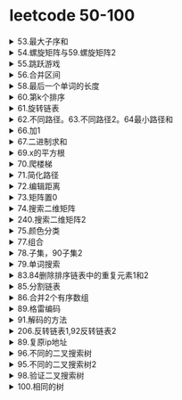 # leetcode 50-100

<details>
    <summary>53.最大子序和</summary>

题目：给定一个整数数组 nums ，找到一个具有最大和的连续子数组（子数组最少包含一个元素），返回其最大和。
解法：一动态规划，dp[i]表示以索引i结尾的子数组的最大和，因必须连续，所以dp[i]要么为dp[i-1]+nums[i],要么等于nums[i]自身。状态转移方程dp[i]=max(dp[i-1]+nums[i],nums[i]).可以时间n，空间1

二贪心，实则与方法一区别不大，下面代码中原地操作，遍历过程中如果上一个数大于0变相加。取数组最大值即可，越等于将nums数组当作dp数组。此法已经非常妙了

```python
class Solution:  # 方法二
    def maxSubArray(self, nums: List[int]) -> int:
        for i in range(1, len(nums)):
            if nums[i-1] > 0:
                nums[i] += nums[i-1]
        return max(nums)
class Solution:  # 方法三
    def maxSubArray(self, nums: List[int]) -> int:
        def help(l,r):
            if l==r:
                return (nums[l],nums[l],nums[l],nums[l])
            else:
                m = (l+r)>>1
                left = help(l,m)
                right = help(m+1,r)
                lsum = max(left[0],left[-1]+right[0])
                rsum = max(right[1],left[1]+right[-1])
                mxun = max(left[2],right[2],left[1]+right[0])
                isum = left[-1]+right[-1]
                return (lsum,rsum,mxun,isum)      
        res=help(0,len(nums)-1)
        return res[2]
```
三分治法，实现复杂，生成线段树后可以logn的时间实现数组任意长度内的最大子序和求解
</details>
<details>
    <summary>54.螺旋矩阵与59.螺旋矩阵2</summary>

题目：54给定一个包含 m x n 个元素的矩阵（m 行, n 列），按照顺时针螺旋顺序，返回矩阵中的所有元素。
解法：1分层剥离，根据顺时针遍历索引的规律。2每次排除第一层，然后逆时针旋转90度。重复。

```python
class Solution:  # 方法1
    def spiralOrder(self, matrix: List[List[int]]) -> List[int]:
        if not matrix or not matrix[0]:
            return list()
        
        rows, columns = len(matrix), len(matrix[0])
        order = list()
        left, right, top, bottom = 0, columns - 1, 0, rows - 1
        while left <= right and top <= bottom:
            for column in range(left, right + 1):
                order.append(matrix[top][column])
            for row in range(top + 1, bottom + 1):
                order.append(matrix[row][right])
            if left < right and top < bottom:
                for column in range(right - 1, left, -1):
                    order.append(matrix[bottom][column])
                for row in range(bottom, top, -1):
                    order.append(matrix[row][left])
            left, right, top, bottom = left + 1, right - 1, top + 1, bottom - 1
        return order
class Solution:  # 方法二
    def spiralOrder(self, matrix: List[List[int]]) -> List[int]:
        return matrix and [*matrix.pop(0)] + self.spiralOrder([*zip(*matrix)][::-1])
```
题目：59给定一个正整数 n，生成一个包含 1 到 n^2 所有元素，且元素按顺时针顺序螺旋排列的正方形矩阵。
解法：1直接顺时针生成，2从一个数开始，每次顺时针旋转90°，然后生成一行，长度为已生成矩阵的行数，补在第一行。
```python
class Solution:
    def generateMatrix(self, n: int) -> [[int]]:
        l, r, t, b = 0, n - 1, 0, n - 1
        mat = [[0 for _ in range(n)] for _ in range(n)]
        num, tar = 1, n * n
        while num <= tar:
            for i in range(l, r + 1): # left to right
                mat[t][i] = num
                num += 1
            t += 1
            for i in range(t, b + 1): # top to bottom
                mat[i][r] = num
                num += 1
            r -= 1
            for i in range(r, l - 1, -1): # right to left
                mat[b][i] = num
                num += 1
            b -= 1
            for i in range(b, t - 1, -1): # bottom to top
                mat[i][l] = num
                num += 1
            l += 1
        return mat
class Solution:    # 方法二
    def generateMatrix(self, n: int) -> List[List[int]]:
        A, lo = [[n*n]], n*n
        while lo > 1:
            lo, hi = lo - len(A), lo
            A = [list(range(lo, hi))] + list(zip(*A[::-1]))
        return A
```
</details>

<details>
    <summary>55.跳跃游戏</summary>
题目：给定一个非负整数数组，你最初位于数组的第一个位置。数组中的每个元素代表你在该位置可以跳跃的最大长度。判断你是否能够到达最后一个位置。
解：方法1，从前面开始跳。设置ma为最大可达到索引位置。遍历数组，每次更新最远位置，如果出现索引i大于ma，返回False。

```python
class Solution:
    def canJump(self, nums: List[int]) -> bool:
        n=len(nums)
        ma = 0
        for i in range(n):
            if i>ma:
                return False
            ma=max(nums[i]+i,ma)
        return True         
```
方法2，从后往前跳。设置目标值target初始为末尾，向前遍历时，如果i + nums[i]>=target，说明当前索引i可以到达目标，更新目标位置为新的target，最后判断target==0。等于说明能从0索引到底最后。

```python
class Solution:
    def canJump(self, nums: List[int]) -> bool:
        target = len(nums) - 1
        for i in range(len(nums) - 1, -1, -1):
            if i + nums[i] >= target:
                target = i
        return target == 0                     
```
</details>
<details>
    <summary>56.合并区间</summary>

题目：给出一个区间的集合，请合并所有重叠的区间。
解：主要是需要排序，排序后前一段的终点大于后一段的起点贼合并。

```python
class Solution:
    def merge(self, intervals: List[List[int]]) -> List[List[int]]:
        if not intervals:
            return []
        intervals.sort()
        pre = intervals[0]
        res =[]
        for s in intervals:
            if pre[1]>=s[0]:
                pre[1]=max(s[1],pre[1])
            else:
                res.append(pre)
                pre = s
        res.append(pre)
        return res                     
```
</details>
<details>
    <summary>58.最后一个单词的长度</summary>

题目：给定一个仅包含大小写字母和空格 ' ' 的字符串 s，返回其最后一个单词的长度。如果字符串从左向右滚动显示，那么最后一个单词就是最后出现的单词。。
解：无。
```python
class Solution:
    def lengthOfLastWord(self, s: str) -> int:
        result = 0
        for word in s[::-1]:
            if word.isalpha():
                result += 1
            elif result != 0:
                return result
        return result                   
```
</details>

<details>
    <summary>60.第k个排序</summary>

题目：给出集合 [1,2,3,…,n]，其所有元素共有 n! 种排列。返回第k大小的排列。
解：固定排列第一位，剩下n-1个数，有（n-1）！种排列，得出数学规律。

```python
class Solution:
    def getPermutation(self, n: int, k: int) -> str:
        nums=list(range(1,1+n))
        res=''
        base = math.factorial(n)
        while nums:
            base=base//n
            index=(k-1)//base  # 注意要k-1，因为是第k。
            res+=str(nums.pop(index))
            k=k%base
            n-=1
        return res                
```
</details>
<details>
    <summary>61.旋转链表</summary>

题目：给定一个链表，旋转链表，将链表每个节点向右移动 k 个位置，其中 k 是非负数。
解：计算链表长度，然后将首尾相接，向前移动 k%lengthe断开。

```python
class Solution:
    def rotateRight(self, head: ListNode, k: int) -> ListNode:
        if not head or k==0:
            return head
        count = 1
        p = head
        while p.next:
            count+=1
            p=p.next
        p.next=head
        k=count-k%count
        while k:
            p=p.next
            k-=1
        res=p.next
        p.next=None
        return res                        
```
</details>
<details>
    <summary>62.不同路径。63.不同路径2。64最小路径和</summary>
题目：62,一个机器人位于一个 m x n 网格的左上角 。机器人每次只能向下或者向右移动一步。机器人试图达到网格的右下角。问总共有多少条不同的路径？。
解：方法一，经典动态规划，状态转移方程
$$
dp[i][j] = dp[i-1][j]+dp[i][j-1]
$$
。时间空间复杂度：O(N^2)
方法一可以优化到空间复杂度On。
方法二，求数学组合， return int(comb(m+n-2,n-1))，向下走m-1步，向右走n-1步。求个组合

```python
class Solution:
    def uniquePaths(self, m: int, n: int) -> int:
        f = [[1]*n for _ in range(m)]
        for i in range(1, m):
            for j in range(1, n):
                f[i][j] = f[i-1][j] + f[i][j-1]
        return f[m-1][n-1]
class Solution:  # 动态规划优化
    def uniquePaths(self, m: int, n: int) -> int:
        dp = [1]*n  # 第一行全为1，只有一种方式
        for i in range(1, m):
            for j in range(1, n):
                dp[j] = dp[j] + dp[j-1]
        return dp[-1]  
```
题目：63，网格中存在障碍物，输入为矩阵，网格中的障碍物和空位置分别用 1 和 0 来表示。
解法：多一次判断，如果遇到障碍，将到达该位置的方式置为0.此时存在不能达到的位置了，因此不能再初始化为1了，仅仅将入口出初始化为1.既dp[0]=1.
```python
class Solution:
    def uniquePathsWithObstacles(self, obstacleGrid: List[List[int]]) -> int:
        n,m = len(obstacleGrid[0]), len(obstacleGrid)
        dp = [1] + [0]*n  # 多一位置0，用于j索引等于0时，j-1为-1的问题
        for i in range(m):
            for j in range(n):
                dp[j] = 0 if obstacleGrid[i][j] else dp[j]+dp[j-1]
        return dp[-2]  
```
题目：64，给定一个包含非负整数的 m x n 网格，请找出一条从左上角到右下角的路径，使得路径上的数字总和为最小。。
解法：与62类似，动态规划，状态转移方程改变一下：
$$
dp[i][j] = (dp[i-1][j],dp[i][j-1])+grid[i][j]
$$
.既到达一个位置得最小距离等于他上面的位置与左边位置中选一个较小的路径，再加上自身。特殊考虑第一行和第一列即可。

```python
class Solution:
    def minPathSum(self, grid: List[List[int]]) -> int:
        n=len(grid[0])
        m=len(grid)
        dp = [0]*n
        for i in range(m):
            for j in range(n):  
                if (i and j):
                    dp[j]=min(dp[j]+grid[i][j],grid[i][j]+dp[j-1])
                elif j==0:
                    dp[j]+=grid[i][j]
                else:
                    dp[j]=dp[j-1]+grid[i][j]
        return dp[-1]                
```
</details>
<details>
    <summary>66.加1</summary>
题目：给定一个由整数组成的非空数组所表示的非负整数，在该数的基础上加一。
最高位数字存放在数组的首位， 数组中每个元素只存储单个数字。
你可以假设除了整数 0 之外，这个整数不会以零开头。

解：无。
```python
class Solution:
    def plusOne(self, digits: List[int]) -> List[int]:
        n=len(digits)-1
        while digits[n]==9:
            digits[n]=0
            n-=1
            if n<0:
                return [1]+digits
        digits[n]+=1
        return digits                  
```
</details>
<details>
    <summary>67.二进制求和</summary>

题目：给你两个二进制字符串，返回它们的和（用二进制表示）。
输入为 非空 字符串且只包含数字 1 和 0。。

解：1遍历字符串，从个位开始相加，考虑进位。2内置函数直接return '{:b}'.format(int(a, 2) + int(b, 2))。3，算是题外解。利用位运算，不用加减乘除。如何实现真正的二进制加法。
```python
class Solution:
    def addBinary(self, a, b) -> str:
        x, y = int(a, 2), int(b, 2)
        while y:
            answer = x ^ y  # 第一步不考虑进位情况下两数相加的结果
            carry = (x & y) << 1  # 需要进位的地方，左移一位正好等于进位
            x, y = answer, carry  # 重复，第一步的结果加上进位的值
        return bin(x)[2:]       
```
</details>
<details>
    <summary>69.x的平方根</summary>

题目：实现 int sqrt(int x) 函数。
计算并返回 x 的平方根，其中 x 是非负整数。
由于返回类型是整数，结果只保留整数的部分，小数部分将被舍去。

解：1，二分法，下届设为0，上届x本身，比较mid*mid与x
	2，[牛顿迭代法](https://baike.baidu.com/item/%E7%89%9B%E9%A1%BF%E8%BF%AD%E4%BB%A3%E6%B3%95)。将题目变成求y=r*r-x，求y=0时的r值。迭代  new r = r-y(r)/y'(r) 
```python
class Solution:
    def mySqrt(self, x: int) -> int:
        r = x
        while r*r > x:
            r = (r + x//r)//2
        return r      
```
</details>
<details>
    <summary>70.爬楼梯</summary>

假设你正在爬楼梯。需要 n 阶你才能到达楼顶。
每次你可以爬 1 或 2 个台阶。你有多少种不同的方法可以爬到楼顶呢？
解：经典斐波那契数列，不会真的有人用递归去做吧
```python
class Solution:
    def climbStairs(self, n: int) -> int:
        if n < 3:
            return n
        a, b = 1, 1
        for i in range(2, n + 1):
            a, b = b, a + b
        return b  
```
</details>
<details>
    <summary>71.简化路径</summary>

以 Unix 风格给出一个文件的绝对路径，你需要简化它。或者换句话说，将其转换为规范路径。
一个.表示当前本身，两个点..表示目录切换到上一级。
解：这题/符号只分割，不表示任何含义 ，且多个/当一个，另外多个.没有含义。用栈保存路径即可
遇到..就出栈。需先按/分割原来的字符串。
```python
class Solution:
    def simplifyPath(self, path: str) -> str:
        stack = []
        for p in path.split("/"):
            if p == "..":
                if stack:
                    stack.pop()
            elif p and p != '.':
                stack.append(p)
        return '/' + '/'.join(stack)
```
</details>
<details>
<summary>72.编辑距离</summary>

题目：给两个单词 word1 和 word2，计算出将 word1 转换成 word2 所使用的最少操作数 。
解法：动态规划。首先是dp[i][j]表示的word1中前i个字符与word2中前j个字符的编辑距离。
```python
class Solution:
    def minDistance(self, word1: str, word2: str) -> int:
        r=len(word1)+1
        c = len(word2)+1
        dp = [[0]*c for _ in range(r)]
        for i in range(r):
            dp[i][0]=i
        for j in range(c):
            dp[0][j] = j
        for i in range(1,r):
            for j in range(1,c):
                if word1[i-1]==word2[j-1]:
                    dp[i][j]=dp[i-1][j-1]
                else:
                    dp[i][j]= 1+min(dp[i-1][j],dp[i][j-1],dp[i-1][j-1])

        return dp[-1][-1]
```
</details>
<details>
    <summary>73.矩阵置0</summary>

给定一个 m x n 的矩阵，如果一个元素为 0，则将其所在行和列的所有元素都设为 0。使用原地算法。
解：原地操作，需要标记哪些行列要置为0，不能遇到一个0，就直接将所在行列都置为0。

```python
class Solution:
    def setZeroes(self, matrix: List[List[int]]) -> None:
        """
        Do not return anything, modify matrix in-place instead.
        """
        # First row has zero?
        m, n, firstRowHasZero = len(matrix), len(matrix[0]), not all(matrix[0])
        # Use first row/column as marker, scan the matrix
        for i in range(1, m):
            for j in range(n):
                if matrix[i][j] == 0:
                    matrix[0][j] = matrix[i][0] = 0
        # Set the zeros
        for i in range(1, m):
            for j in range(n - 1, -1, -1):  # ！！！关键点，这里必须倒过来遍历
                if matrix[i][0] == 0 or matrix[0][j] == 0:
                    matrix[i][j] = 0
        # Set the zeros for the first row
        if firstRowHasZero:
            matrix[0] = [0] * n
```
</details>
<details>
    <summary>74.搜索二维矩阵</summary>

编写一个高效的算法来判断 m x n 矩阵中，是否存在一个目标值。该矩阵具有如下特性：
每行中的整数从左到右按升序排列。
每行的第一个整数大于前一行的最后一个整数。

解：由于矩阵存在的特殊性质，每行每列都是升序，且没有每行重叠。既可以先二分搜索确定所在行，然后再行内查找
```python
class Solution:
    def searchMatrix(self, matrix: List[List[int]], target: int) -> bool:
        return bool(matrix) and target in matrix[bisect.bisect(matrix, [target + 0.5]) - 1]
```
</details>
<details>
    <summary>240.搜索二维矩阵2</summary>

编写一个高效的算法来判断 m x n 矩阵中，是否存在一个目标值。该矩阵具有如下特性：
每行中的整数从左到右按升序排列。

解：同74题矩阵存在的特殊性质，每行每列都是升序，不同点存在是不同行重叠（一行的末尾可能大于下一行的头）。不能用74题解法。从每行每列升序的性质入手，关键在于从左下角或者右上角开始搜索，这样每次可以剪掉一行，或者一列
```python
class Solution:
    def searchMatrix(self, matrix, target):
        if not matrix or not matrix[0]:
            return False
        n=len(matrix[0])
        row = len(matrix)-1  # 从左下角，既最后一行第一个数开始
        col = 0
        while (row >= 0 and col < n):
            if matrix[row][col] > target:  # 该行中余下所有数均大于target，不再搜索此行
                row-=1
            elif matrix[row][col] < target:  # 该列中余下均小于target，不再搜此列
                col+=1
            else:
                return True
        return False
```
</details>

<details>
    <summary>75.颜色分类</summary>

给定一个包含红色、白色和蓝色，一共 n 个元素的数组，原地对它们进行排序，使得相同颜色的元素相邻，并按照红色、白色、蓝色顺序排列。

此题中，我们使用整数 0、 1 和 2 分别表示红色、白色和蓝色。

解：数组中只有3个数，将他们原地排序。
方法一，交换排序，遇到0往前扔，遇到2往后扔
```python
class Solution:
    def sortColors(self, nums: List[int]) -> None:
        """
        Do not return anything, modify nums in-place instead.
        """
        n= len(nums)-1
        i=0  # 计数1和0
        j=0  # 记数0
        while i<=n:
            if nums[i]==0:
                nums[i],nums[j]=nums[j],nums[i]
                i+=1
                j+=1
            elif nums[i]==1:
                i+=1
            else:
                nums[i],nums[n]=nums[n],nums[i]
                n-=1                
```
方法二，类似法一，先直接用2覆盖，再分别对1和0计数更新
```python
class Solution:
    def sortColors(self, nums):
        i = j = 0
        for k in range(len(nums)):
            v = nums[k]
            nums[k] = 2
            if v < 2:
                nums[j] = 1
                j += 1
            if v == 0:
                nums[i] = 0
                i += 1                        
```
</details>
<details>
    <summary>77.组合</summary>

给定两个整数 n 和 k，返回 1 ... n 中所有可能的 k 个数的组合。

解：回溯，递归，循环，多解法
```python
class Solution:
    def combine_01(self, n: int, k: int) -> List[List[int]]:
        if k==0:
            return []
        if k==n:return [list(range(1,n+1))]
        res,tmp = [],[]
        def backtrack(begin):#递归参数表示数组中遍历数的起点
            if len(tmp)==k:
                res.append(tmp[:])
                return 
            #把n剪枝到: n-(k-len(tmp))+1,起点为它之后的数不用再遍历
            #当前已经收集了len(tmp)个数，还需收集k-len(tmp)个数
            #又搜索起点的上界 + 还需收集元素的个数-1 = n
            for i in range(begin,n-(k-len(tmp))+2):
                tmp.append(i)
                backtrack(i+1)#组合数里不允许重复
                tmp.pop()
        backtrack(1)
        return res

    #二分深搜
    def combine_02(self,n,k):
        res,tmp = [],[]
        #nums = list(range(1,n+1))
        def backtrack(idx):#idx表示当前可供选择的第idx个数
            if len(tmp)==k:
                res.append(tmp[:])
                return
            #if idx>n:return#应该剪枝
            if idx-1 + k- len(tmp) > n:return#idx先减去1,可以避免下面先append一个数后，tmp数量加1了再判断剪枝条件
            tmp.append(idx)
            backtrack(idx+1)#选择当前数并递归遍历下一个
            tmp.pop()
            backtrack(idx+1)#不选择当前数并递归遍历下一个
        backtrack(1)
        return res

    #组合数公式：Cn,k = Cn-1,k-1 + Cn-1,k
    def combine_03(self,n,k):
        if n == 0:return []
        if k==0:return[[]]
        if n==k:return [[i for i in range(1,n+1)]]
        res1 = self.combine(n-1,k)
        res2 = self.combine(n-1,k-1)
        for res in res2:
            res.append(n)
        return res1+res2

    #妙不可言
    def combine(self,n,k):
        a = []
        b = [0]*k
        i = 0
        while i>=0:
            b[i] += 1
            if b[i]>n:i -= 1
            elif i==k-1: a.append(b[:])
            else:
                i += 1
                b[i] = b[i-1]
        return a

    def combine(self, n, k):
        return list(itertools.combinations(range(1,n+1),k))
```
</details>
<details>
    <summary>78.子集，90子集2</summary>

78给定一个无重复元素的整数数组 nums，返回该数组所有可能的子集。
90给定一个可能包含重复元素的整数数组 nums，返回该数组所有可能的子集。

78解：与求组合，全排列类似，求子集就是所有可能的组合。递归回溯，迭代都可。90题有重复的情况下需要先排序，剪掉相同元素
```python
class Solution:
    def subsets(self, nums: List[int]) -> List[List[int]]:
        res, n = [], len(nums)
        def backtrack(i, tmp):
            res.append(tmp[:])  # 此处一定要用tmp[:], 否则如果对path更改的时候，res里面的结果在变换，导致结果不对。其原因是因为object也就是list的是以引用的方式加入到res的，因此对应相同的内存地址。这就导致了privacy leak的存在
            for k in range(i,n):
                tmp.append(nums[k])
                backtrack(k+1,tmp)
                tmp.pop()
        backtrack(0, [])
        return res
class Solution:
    def subsets(self, nums: List[int]) -> List[List[int]]:
        res=[[]]
        for i in nums:
             res = res + [[i] + num for num in res]
        return res
```
90解：先排序，剪掉相同元素.迭代和递归
```python
class Solution:
    def subsetsWithDup(self, nums: List[int]) -> List[List[int]]:
        nums.sort()
        pre=nums[0]-1
        l=[]
        res=[[]]
        for n in nums:
            if n>pre:
                l=[[n]+x for x in res]
            else:
                l=[[n]+x for x in l]
            res+=l
            pre=n
        return res
class Solution:
    def subsetsWithDup(self, nums: List[int]) -> List[List[int]]:
        res = []
        n = len(nums)
        nums.sort()
        def helper(idx, tmp):
            res.append(tmp)
            for i in range(idx, n):
                if i > idx and nums[i] == nums[i-1]:
                    continue
                helper(i+1, tmp + [nums[i]])
        helper(0, [])
        return res
```
</details>
<details>
    <summary>79.单词搜索</summary>

给定一个二维网格和一个单词，找出该单词是否存在于网格中。
单词必须按照字母顺序，通过相邻的单元格内的字母构成，其中“相邻”单元格是那些水平相邻或垂直相邻的单元格。同一个单元格内的字母不允许被重复使用。

解：对每一个位置使用DFS，需要标记位置在搜索路径已经访问过，先置为#，递归退出后修改#为之前的数。最坏的上届，复杂度MN * 3<sup>L<sup>

```python
class Solution:
    def exist(self, board, word):
        if not board:
            return False
        for i in range(len(board)):
            for j in range(len(board[0])):
                if self.dfs(board, i, j, word):
                    return True
        return False

    # check whether can find word, start at (i,j) position    
    def dfs(self, board, i, j, word):
        if len(word) == 0: # all the characters are checked
            return True
        if i<0 or i>=len(board) or j<0 or j>=len(board[0]) or word[0]!=board[i][j]:
            return False
        tmp = board[i][j]  # first character is found, check the remaining part
        board[i][j] = "#"  # avoid visit agian 
        # check whether can find "word" along one direction
        res = self.dfs(board, i+1, j, word[1:]) or self.dfs(board, i-1, j, word[1:]) \
        or self.dfs(board, i, j+1, word[1:]) or self.dfs(board, i, j-1, word[1:])
        board[i][j] = tmp
        return res
```
</details>
<details>
    <summary>83.84删除排序链表中的重复元素1和2</summary>

给定一个排序链表，删除所有重复的元素，使得每个元素只出现一次。

解：83题是26题的链表版本。
```python
class Solution:
    def deleteDuplicates(self, head: ListNode) -> ListNode:
        cur = head
        if head: 
            while head.next :
                if head.val == head.next.val :
                    head.next = head.next.next
                else :
                    head = head.next
        
        return cur           
```
84，重复过的数都得删除，相当于发现重复，得把重复得一段删了

```JavaScript
var deleteDuplicates = function(head) {
    if (head==null || head.next==null){
        return head
    }
    p=head.next;
    if(p.val==head.val) {
        while(p!=null && p.val==head.val){
            p=p.next
        } 
        return deleteDuplicates(p);
    }
    else{
        head.next = deleteDuplicates(p);
        return head
    }
};              
```
</details>
<details>
    <summary>85.分割链表</summary>

给定一个链表和一个特定值 x，对链表进行分隔，使得所有小于 x 的节点都在大于或等于 x 的节点之前。

解：无
```python
class Solution:
    def partition(self, head: ListNode, x: int) -> ListNode:
        h1 = l1 = ListNode(0)
        h2 = l2 = ListNode(0)
        while head:
            if head.val < x:
                l1.next = head
                l1 = l1.next
            else:
                l2.next = head
                l2 = l2.next
            head = head.next
        l2.next = None    # 关键点，把后面置为空，否则出现循环了
        l1.next = h2.next
        return h1.next                
```
</details>
<details>
    <summary>86.合并2个有序数组</summary>

输入：
nums1 = [1,2,3,0,0,0], m = 3
nums2 = [2,5,6],       n = 3

输出：[1,2,2,3,5,6]

解：数组1中以及有M+n个元素了，后面是0。从前往后放是涉及到插入后移动后面得。从后往前放最方便。如果结束后nums2中还有数字，则直接放入nums1中。；
```JavaScript
var merge = function(nums1, m, nums2, n) {
    var p = m-- + n-- -1;// n指向数组中最右边，p初始化为nums1数组最后边
    while (m>=0 && n>=0){
        nums1[p--]=nums1[m]>nums2[n]?nums1[m--]:nums2[n--];
    }
    while (n>=0){
        nums1[p--]=nums2[n--];
    }
}            
```
</details>

<details>
    <summary>89.格雷编码</summary>

格雷编码是一个二进制数字系统，在该系统中，两个连续的数值仅有一个位数的差异。
给定一个代表编码总位数的非负整数 n，打印其格雷编码序列。即使有多个不同答案，你也只需要返回其中一种。

解：法一，每次逆向迭代，在首位加上1
```python
class Solution:
    def grayCode(self, n: int) -> List[int]:
        res=[0]
        for i in range(n):
            offset = 1 << i
            res+=[offset+x for x in res[::-1]]
        return res          
```
法二,递归,找到规律,每次改变全局x得一个位置

```JavaScript
var grayCode = function(n) {
    var x = 0;
    var res=[];
    core(n, x);
    return res;
    
    function core(n){
        res.push(x);
        for(let i=1; i<=n; i++){
            x^=(1<<(i-1));
            core(i-1, x);
        }
    }
};
//法三,神奇的数字二进制
var grayCode = function(n) {
    var ans = new Array();
    for(let i=0;i<(1<<n);i++){
        ans.push(i^(i>>1));
        }
    return ans;     
};
```
</details>
<details>
    <summary>91.解码的方法</summary>

一条包含字母 A-Z 的消息通过以下方式进行了编码：

'A' -> 1
'B' -> 2
...
'Z' -> 26
给定一个只包含数字的非空字符串，请计算解码方法的总数。
题目数据保证答案肯定是一个 32 位的整数。
解:此题需注意不能出现先导0字符,0字符只能在1和2字符后面才行,否则无法解码直接返回0.
除此外,本题可理解为跳跃游戏,带条件的选择跳一格还是2格.

```python
class Solution:  # 循环的方法,不是很好理解
    def numDecodings(self, s: str) -> int:
        v, w, p = 0, int(s>''), ''
        for d in s:
            v, w, p = w, (d>'0')*w + (9<int(p+d)<27)*v, d  # 这里用乘法省略了判断.
        return w
```

```JavaScript
var numDecodings = function(s) {
    // 边界处理：多填充一位辅助位1
    const len = s.length, dp = [1, ...new Array(len ).fill(0)]
    // DP
    pre = ''
    for (let i = 1; i <= len; i++) {
        let lastOne = s.slice(i - 1, i), lastTwo = pre+lastOne

        if(lastOne > 0) dp[i] += dp[i - 1]

        if(lastTwo >= 10 && lastTwo <= 26) dp[i] += dp[i - 2]

        if(dp[i]==0) return 0
        pre=lastOne
    }
    return dp[len]
};
```
</details>
<details>
    <summary>206.反转链表1,92反转链表2</summary>
206反转一个单链表

解：将后面的指向前面,迭代或递归
```python
class Solution:
    def reverseList(self, head: ListNode) -> ListNode:
        if  not head:return None
        cur = head.next
        head.next=None
        while cur:
            p=cur
            cur=cur.next
            p.next=head
            head=p
        return head       
```

```javascript
var reverseList = function(head) {
    if(head==null) return null;
    if(head.next==null) return head;
    p=reverseList(head.next);
    head.next.next = head; //将后一个点指向自己
    head.next=null;
    return p;
};
```
92题:反转从位置 m 到 n 的链表。请使用一趟扫描完成反转。

解:设置头结点,从m前一个开始头插法

```python
class Solution:
    def reverseBetween(self, head: ListNode, m: int, n: int) -> ListNode:
        if m==n:
            return head
        count = 1
        start = ListNode(0)
        start.next=head
        p=start  # p为m位置的前一个
        while count<m:
            head=head.next
            p=p.next
            count+=1
        while count<n:
            temp=head.next
            q=p.next
            head.next=temp.next
            p.next=temp
            temp.next=q
            count+=1
        return start.next
```
</details>
<details>
    <summary>89.复原ip地址</summary>

给定一个只包含数字的字符串，复原它并返回所有可能的 IP 地址格式。

有效的 IP 地址 正好由四个整数（每个整数位于 0 到 255 之间组成，且不能含有前导 0），整数之间用 '.' 分隔。

解：DFS搜索,在0先导且位数超过2位时剪枝
```python
class Solution:
    def restoreIpAddresses(self, s: str) -> List[str]:
        res = []
        self.dfs(s, 0, "", res)
        return res
    
    def dfs(self, s, index, path, res):
        if index == 4:
            if not s:
                res.append(path[:-1])
            return # backtracking
        for i in range(1, 4):
            if i <= len(s):
                if int(s[:i]) <= 255:
                    self.dfs(s[i:], index+1, path+s[:i]+".", res)
                if s[0] == "0":  # 剪枝
                    break
```
</details>
<details>
    <summary>96.不同的二叉搜索树</summary>

给定一个整数 n，求以 1 ... n 为节点组成的二叉搜索树有多少种？

解：动态规划。dp(n): 长度为 n 的序列能构成的不同二叉搜索树的个数。

F(i,n): 以 i 为根、序列长度为 n 的不同二叉搜索树个数(1 ≤ i≤ n)。
$$
F(i,n) = G(i-1)*G(n-i)
$$

$$
G(n)= ∑F(i,n) 
=
∑
​	
 G(i−1)⋅G(n−i)
$$


```JavaScript
var numTrees = function(n) {
    const G = new Array(n + 1).fill(0);
    G[0] = 1;
    G[1] = 1;

    for (let i = 2; i <= n; ++i) {
        for (let j = 1; j <= i; ++j) {
            G[i] += G[j - 1] * G[i - j];
        }
    }
    return G[n];
};
```
</details>
<details>
    <summary>95.不同的二叉搜索树2</summary>

给定一个整数 n，生成所有由 1 ... n 为节点所组成的 二叉搜索树 
解：与96题同思路，递归 
```JavaScript
var generateTrees = function (n) {
  function buildTree(start,end) {
    if (start>end) return [null];
    let result = []
    for (let i = start; i <= end; i++) {
      let left = buildTree(start, i - 1)
      let right = buildTree(i + 1, end)
      for (const leftNode of left) {
        for (const rightNode of right) {
          let node = new TreeNode(i);
          node.left = leftNode;
          node.right = rightNode;
          result.push(node);
        }
      }
    }
    return result；
  }
  if (n === 0) return []；
  return buildTree(1, n)；
}
```
</details>
<details>
    <summary>98.验证二叉搜索树</summary>

给定一个树，判断是否是二叉搜索树。
解：方法1递归。判断当前结点与父结点的关系。方法2中序遍历。

```python
class Solution:
    def isValidBST(self, root):
        return self.check_bst(root, float("-inf"), float("inf"))
    def check_bst(self, node, left, right):
        if not node:
            return True  
        if not left < node.val < right:
            return False

        return self.check_bst(node.left, left, node.val) and self.check_bst(node.right, node.val, right)
```
</details>
<details>
    <summary>100.相同的树</summary>

给定2个树，判断是否相同。
解：递归。

```python
class Solution:
    def isSameTree(self, p: TreeNode, q: TreeNode) -> bool:
        if p == None and q == None:
            return True
        if p == None or q == None:
            return False
        return p.val == q.val and self.isSameTree(p.left, q.left) and self.isSameTree(p.right, q.right)
```
</details>

